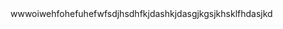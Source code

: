 <!DOCTYPE html>
<html>
<head>
	<title>hahaha</title>
</head>
<body>
wwwoiwehfohefuhefwfsdjhsdhfkjdashkjdasgjkgsjkhsklfhdasjkd
<div><a href=""
</body>
</html>
